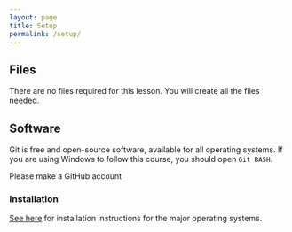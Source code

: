 ```yaml
---
layout: page
title: Setup
permalink: /setup/
---
```

## Files
There are no files required for this lesson. You will create all the files needed.

## Software
Git is free and open-source software, available for all operating systems.
If you are using Windows to follow this course, you should open `Git BASH`.

Please make a GitHub account

### Installation
[See here](https://git-scm.com/book/en/v2/Getting-Started-Installing-Git) for installation instructions for the major operating systems.
